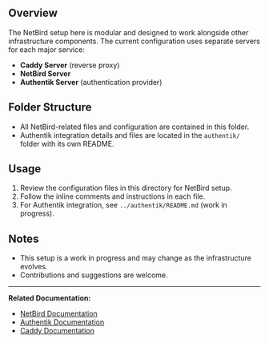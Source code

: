 ## Overview

The NetBird setup here is modular and designed to work alongside other infrastructure components. The current configuration uses separate servers for each major service:

- **Caddy Server** (reverse proxy)
- **NetBird Server**
- **Authentik Server** (authentication provider)

## Folder Structure

- All NetBird-related files and configuration are contained in this folder.
- Authentik integration details and files are located in the `authentik/` folder with its own README.

## Usage

1. Review the configuration files in this directory for NetBird setup.
2. Follow the inline comments and instructions in each file.
3. For Authentik integration, see `../authentik/README.md` (work in progress).

## Notes

- This setup is a work in progress and may change as the infrastructure evolves.
- Contributions and suggestions are welcome.

---

**Related Documentation:**
- [NetBird Documentation](https://docs.netbird.io/)
- [Authentik Documentation](https://goauthentik.io/docs/)
- [Caddy Documentation](https://caddyserver.com/docs/)
